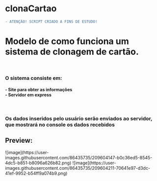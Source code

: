 # clonaCartao

```diff
- ATENÇÃO! SCRIPT CRIADO A FINS DE ESTUDO!
```

<h1>Modelo de como funciona um sistema de clonagem de cartão.</h1><br>
<h3>O sistema consiste em:</h3>
<h4> - Site para obter as informações<br> - Servidor em express </h4>
<br>
<h3>Os dados inseridos pelo usuário serão enviados ao servidor, que mostrará no console os dados recebidos</h3>

<h2>Preview:</h2>
![image](https://user-images.githubusercontent.com/86435735/209604147-b0c36ed5-8545-4dc5-b851-b8096a626b82.png)
![image](https://user-images.githubusercontent.com/86435735/209604211-70641e97-d3dc-41ef-9952-b54ff9a074b9.png)
